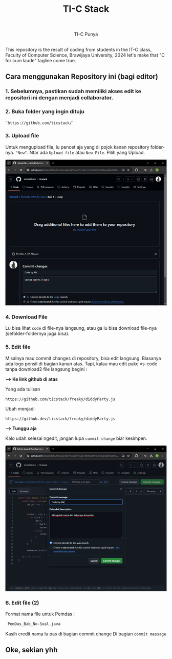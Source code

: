 
<div align="center">
 <h1>
   <b>TI-C Stack</b>
   <br><br>
 </h1>
TI-C Punya
</div>
<br>

This repository is the result of coding from students in the IT-C class, Faculty of Computer Science, Brawijaya University, 2024
let's make that "C for cum laude" tagline come true.

## Cara menggunakan Repository ini (bagi editor)

### 1. Sebelumnya, pastikan sudah memiliki akses edit ke repositori ini dengan menjadi collaborator.

### 2. Buka folder yang ingin dituju
    `https://github.com/ticstack/`

### 3. Upload file

 Untuk mengupload file, lu pencet aja yang di pojok kanan repository folder-nya. `"New"`. Ntar ada `Upload file` atau `New File`.
Pilih yang Upload. 
<div align="center">
 <img src="image/upload-file.png" width="800px">
</div>

### 4. Download File

Lu bisa lihat `code` di file-nya langsung, atau ga lu bisa download file-nya (sefolder-foldernya juga bisa).

### 5. Edit file 

Misalnya mau commit changes di repository, bisa edit langsung. Biasanya ada logo pensil di bagian kanan atas.
Tapi, kalau mau edit pake vs-code tanpa download2 file langsung begini :

<b>--> Ke link github di atas</b><br>

Yang ada tulisan 

    https://github.com/ticstack/freaky/diddyParty.js
Ubah menjadi 

    https://github.dev/ticstack/freaky/diddyParty.js

<b>--> Tunggu aja</b>


Kalo udah selesai ngedit, jangan lupa `commit change` biar kesimpen.
<div align="center">
  <img src="image/commit-change.png" width="800px">
</div>

### 6. Edit file (2)

Format nama file untuk Pemdas :
```sh
 PemDas_Bab_No-Soal.java
```
Kasih credit nama lu pas di bagian commit change
 Di bagian ```commit message```




## Oke, sekian yhh


<!-- [!Contributors][Contributor-url] -->





